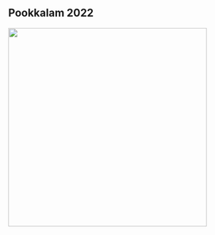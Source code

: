 ## Pookkalam 2022

<img src="https://github.com/CLiz17/code-a-pookolam/assets/68838221/24cce5dd-f174-49bd-83a3-d60135f33612" height="400" width="400">
